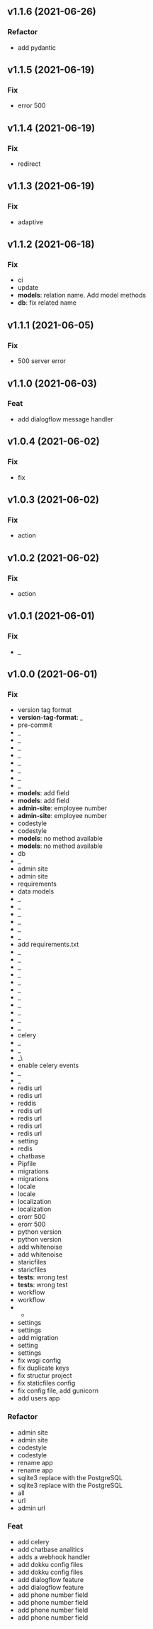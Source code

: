 ## v1.1.6 (2021-06-26)

### Refactor

- add pydantic

## v1.1.5 (2021-06-19)

### Fix

- error 500

## v1.1.4 (2021-06-19)

### Fix

- redirect

## v1.1.3 (2021-06-19)

### Fix

- adaptive

## v1.1.2 (2021-06-18)

### Fix

- ci
- update
- **models**: relation name. Add model methods
- **db**: fix related name

## v1.1.1 (2021-06-05)

### Fix

- 500 server error

## v1.1.0 (2021-06-03)

### Feat

- add dialogflow message handler

## v1.0.4 (2021-06-02)

### Fix

- fix

## v1.0.3 (2021-06-02)

### Fix

- action

## v1.0.2 (2021-06-02)

### Fix

- action

## v1.0.1 (2021-06-01)

### Fix

- _

## v1.0.0 (2021-06-01)

### Fix

- version tag format
- **version-tag-format**: _
- pre-commit
- _
- _
- _
- _
- _
- _
- _
- _
- **models**: add field
- **models**: add field
- **admin-site**: employee number
- **admin-site**: employee number
- codestyle
- codestyle
- **models**: no method available
- **models**: no method available
- db
- _
- admin site
- admin site
- requirements
- data models
- _
- _
- _
- _
- _
- _
- add requirements.txt
- _
- _
- _
- _
- _
- _
- _
- _
- _
- _
- _
- celery
- _
- _
- _\
- enable celery events
- _
- _
- redis url
- redis url
- reddis
- redis url
- redis url
- redis url
- redis url
- setting
- redis
- chatbase
- Pipfile
- migrations
- migrations
- locale
- locale
- localization
- localization
- erorr 500
- erorr 500
- python version
- python version
- add whitenoise
- add whitenoise
- staricfiles
- staricfiles
- **tests**: wrong test
- **tests**: wrong test
- workflow
- workflow
- -
- settings
- settings
- add migration
- setting
- settings
- fix wsgi config
- fix duplicate keys
- fix structur project
- fix staticfiles config
- fix config file, add gunicorn
- add users app

### Refactor

- admin site
- admin site
- codestyle
- codestyle
- rename app
- rename app
- sqlite3 replace with the PostgreSQL
- sqlite3 replace with the PostgreSQL
- all
- url
- admin url

### Feat

- add celery
- add chatbase analitics
- adds a webhook handler
- add dokku config files
- add dokku config files
- add dialogflow feature
- add dialogflow feature
- add phone number field
- add phone number field
- add phone number field
- add phone number field
